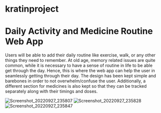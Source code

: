 # kratinproject
# Daily Activity and Medicine Routine Web App

Users will be able to add their daily routine like exercise, walk, or any other things they need to remember. At old age, memory related issues are quite common, while it is necessary to have a sense of routine in life to be able get through the day. Hence, this is where the web app can help the user in seamlessly getting through their day. The design has been kept simple and barebones in order to not overwhelm/confuse the user.
Additionally, a different section for medicines is also kept so that they can be tracked separately along with their timings and doses.

![Screenshot_20220927_235807](https://user-images.githubusercontent.com/53350102/192607717-87088295-9006-437f-8f4f-22c4326ebd59.png)
![Screenshot_20220927_235828](https://user-images.githubusercontent.com/53350102/192607738-5e1d6a44-7cc2-4c6d-b2b1-8a984f499633.png)
![Screenshot_20220927_235847](https://user-images.githubusercontent.com/53350102/192607742-a78fa490-b12c-4b11-8ad6-fce6fc2e7f08.png)
